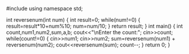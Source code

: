 #include <iostream>
using namespace std;

int reversenum(int num)
{
int result=0;
while(num!=0)
{
result=result*10+num%10;
num=num/10;
}
 return result;
}
int main()
{
int count,num1,num2,sum,a,b;
cout<<"\nEnter the count:";
cin>>count;
while(count!=0)
{
cin>>num1;
cin>>num2;
sum=reversenum(num1) + reversenum(num2);
cout<<reversenum(sum);
count--;
}
return 0;
}


